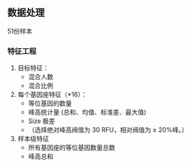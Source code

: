 ## 数据处理
51份样本
### 特征工程
1. 目标特征：
   - 混合人数
   - 混合比例
2. 每个基因座特征（*16）：
   - 等位基因的数量
   - 峰高统计量 (总和、均值、标准差、最大值)
   - Size 极差
   - （选择绝对峰高阀值为 30 RFU，相对阀值为 ≥ 20%峰。）
3. 样本级特征
   - 所有基因座的等位基因数量总数
   - 峰高总和